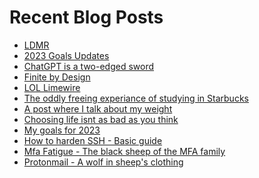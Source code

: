 # Recent Blog Posts

<!-- BLOG-POST-LIST:START -->
- [LDMR](https://eddiequinn.xyz/posts/2023/feb/ldmr/)
- [2023 Goals Updates](https://eddiequinn.xyz/posts/2023/feb/2023-goals-updates/)
- [ChatGPT is a two-edged sword](https://eddiequinn.xyz/posts/2023/jan/gpt3-the-best-teacher-you-never-had/)
- [Finite by Design](https://eddiequinn.xyz/posts/2023/jan/finite-by-design/)
- [LOL Limewire](https://eddiequinn.xyz/posts/2023/jan/lol-limewire/)
- [The oddly freeing experiance of studying in Starbucks](https://eddiequinn.xyz/posts/2023/jan/studying-in-starbucks/)
- [A post where I talk about my weight](https://eddiequinn.xyz/posts/2023/jan/a-post-where-i-talk-about-my-weight/)
- [Choosing life isnt as bad as you think](https://eddiequinn.xyz/posts/2023/jan/choose-life/)
- [My goals for 2023](https://eddiequinn.xyz/posts/2023/jan/2023-goals/)
- [How to harden SSH - Basic guide](https://eddiequinn.xyz/posts/2022/harden_ssh/)
- [Mfa Fatigue - The black sheep of the MFA family](https://eddiequinn.xyz/posts/2022/mfa-fatigue/)
- [Protonmail - A wolf in sheep&#39;s clothing](https://eddiequinn.xyz/posts/2022/protonmail_wolfinsheepsclothing/)
<!-- BLOG-POST-LIST:END -->